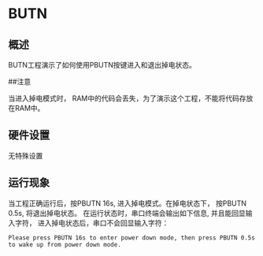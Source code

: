 # BUTN

## 概述

BUTN工程演示了如何使用PBUTN按键进入和退出掉电状态。

##注意

当进入掉电模式时， RAM中的代码会丢失，为了演示这个工程，不能将代码存放在RAM中。

## 硬件设置

无特殊设置

## 运行现象

当工程正确运行后，按PBUTN 16s, 进入掉电模式。在掉电状态下， 按PBUTN 0.5s, 将退出掉电状态。
在运行状态时，串口终端会输出如下信息, 并且能回显输入字符， 进入掉电状态后，串口不会回显输入字符：
```console
Please press PBUTN 16s to enter power down mode, then press PBUTN 0.5s to wake up from power down mode.
```
